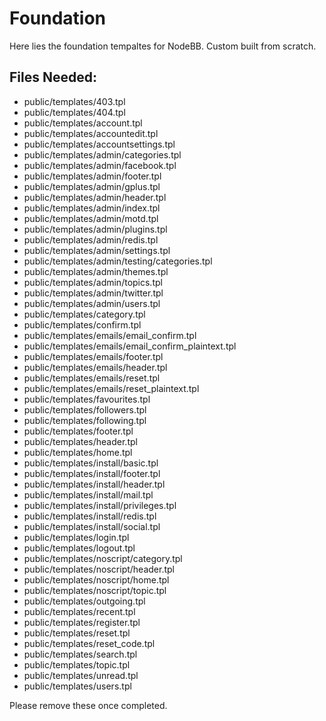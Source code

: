 # Foundation
Here lies the foundation tempaltes for NodeBB. Custom built from scratch.

## Files Needed:

* public/templates/403.tpl
* public/templates/404.tpl
* public/templates/account.tpl
* public/templates/accountedit.tpl
* public/templates/accountsettings.tpl
* public/templates/admin/categories.tpl
* public/templates/admin/facebook.tpl
* public/templates/admin/footer.tpl
* public/templates/admin/gplus.tpl
* public/templates/admin/header.tpl
* public/templates/admin/index.tpl
* public/templates/admin/motd.tpl
* public/templates/admin/plugins.tpl
* public/templates/admin/redis.tpl
* public/templates/admin/settings.tpl
* public/templates/admin/testing/categories.tpl
* public/templates/admin/themes.tpl
* public/templates/admin/topics.tpl
* public/templates/admin/twitter.tpl
* public/templates/admin/users.tpl
* public/templates/category.tpl
* public/templates/confirm.tpl
* public/templates/emails/email_confirm.tpl
* public/templates/emails/email_confirm_plaintext.tpl
* public/templates/emails/footer.tpl
* public/templates/emails/header.tpl
* public/templates/emails/reset.tpl
* public/templates/emails/reset_plaintext.tpl
* public/templates/favourites.tpl
* public/templates/followers.tpl
* public/templates/following.tpl
* public/templates/footer.tpl
* public/templates/header.tpl
* public/templates/home.tpl
* public/templates/install/basic.tpl
* public/templates/install/footer.tpl
* public/templates/install/header.tpl
* public/templates/install/mail.tpl
* public/templates/install/privileges.tpl
* public/templates/install/redis.tpl
* public/templates/install/social.tpl
* public/templates/login.tpl
* public/templates/logout.tpl
* public/templates/noscript/category.tpl
* public/templates/noscript/header.tpl
* public/templates/noscript/home.tpl
* public/templates/noscript/topic.tpl
* public/templates/outgoing.tpl
* public/templates/recent.tpl
* public/templates/register.tpl
* public/templates/reset.tpl
* public/templates/reset_code.tpl
* public/templates/search.tpl
* public/templates/topic.tpl
* public/templates/unread.tpl
* public/templates/users.tpl

Please remove these once completed.
